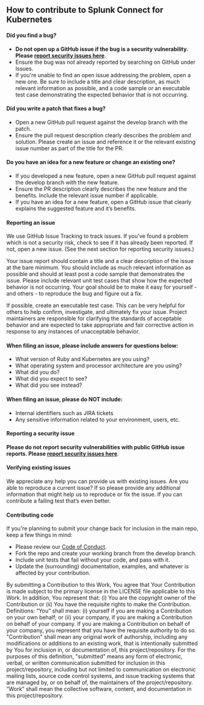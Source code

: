## How to contribute to Splunk Connect for Kubernetes

#### **Did you find a bug?**

* **Do not open up a GitHub issue if the bug is a security vulnerability. Please [report security issues here]( https://www.splunk.com/goto/report_vulnerabilities_prodsec)**.
* Ensure the bug was not already reported by searching on GitHub under Issues.
* If you're unable to find an open issue addressing the problem, open a new one. Be sure to include a title and clear description, as much relevant information as possible, and a code sample or an executable test case demonstrating the expected behavior that is not occurring.

#### **Did you write a patch that fixes a bug?**
* Open a new GitHub pull request against the develop branch with the patch.
* Ensure the pull request description clearly describes the problem and solution. Please create an issue and reference it or the relevant existing issue number as part of the title for the PR.

#### **Do you have an idea for a new feature or change an existing one?**
* If you developed a new feature, open a new GitHub pull request against the develop branch with the new feature.
* Ensure the PR description clearly describes the new feature and the benefits. Include the relevant issue number if applicable.
* If you have an idea for a new feature, open a GitHub issue that clearly explains the suggested feature and it’s benefits.

#### **Reporting an issue**
We use GitHub Issue Tracking to track issues. If you've found a problem which is not a security risk, check to see if it has already been reported. If not, open a new issue. (See the next section for reporting security issues.)

Your issue report should contain a title and a clear description of the issue at the bare minimum. You should include as much relevant information as possible and should at least post a code sample that demonstrates the issue. Please include relevant unit test cases that show how the expected behavior is not occurring. Your goal should be to make it easy for yourself - and others - to reproduce the bug and figure out a fix.

If possible, create an executable test case. This can be very helpful for others to help confirm, investigate, and ultimately fix your issue.
Project maintainers are responsible for clarifying the standards of acceptable behavior and are expected to take appropriate and fair corrective action in response to any instances of unacceptable behavior.

#### **When filing an issue, please include answers for questions below:** 
* What version of Ruby and Kubernetes are you using?
* What operating system and processor architecture are you using?
* What did you do?
* What did you expect to see?
* What did you see instead? 

#### **When filing an issue, please do NOT include:**
* Internal identifiers such as JIRA tickets
* Any sensitive information related to your environment, users, etc.

#### **Reporting a security issue**
**Please do not report security vulnerabilities with public GitHub issue reports.  Please [report security issues here]( https://www.splunk.com/goto/report_vulnerabilities_prodsec)**.

#### **Verifying existing issues**
We appreciate any help you can provide us with existing issues. Are you able to reproduce a current issue? If so please provide any additional information that might help us to reproduce or fix the issue. If you can contribute a failing test that’s even better.

#### **Contributing code**
If you're planning to submit your change back for inclusion in the main repo, keep a few things in mind:
* Please review our [Code of Conduct](https://github.com/splunk/splunk-connect-for-kubernetes/blob/develop/CODE_OF_CONDUCT.md).
* Fork the repo and create your working branch from the develop branch.
* Include unit tests that fail without your code, and pass with it.
* Update the (surrounding) documentation, examples, and whatever is affected by your contribution.

By submitting a Contribution to this Work, You agree that Your Contribution is made subject to the primary license in the LICENSE file applicable to this Work. In addition, You represent that: (i) You are the copyright owner of the Contribution or (ii) You have the requisite rights to make the Contribution.
Definitions:
“You” shall mean: (i) yourself if you are making a Contribution on your own behalf; or (ii) your company, if you are making a Contribution on behalf of your company. If you are making a Contribution on behalf of your company, you represent that you have the requisite authority to do so.
"Contribution" shall mean any original work of authorship, including any modifications or additions to an existing work, that is intentionally submitted by You for inclusion in, or documentation of, this project/repository. For the purposes of this definition, "submitted" means any form of electronic, verbal, or written communication submitted for inclusion in this project/repository, including but not limited to communication on electronic mailing lists, source code control systems, and issue tracking systems that are managed by, or on behalf of, the maintainers of the project/repository.
“Work” shall mean the collective software, content, and documentation in this project/repository.

